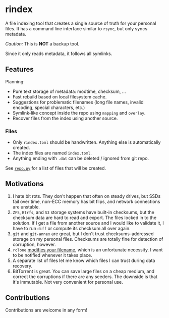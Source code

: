 # rindex

A file indexing tool that creates a single source of truth for your personal files.
It has a command line interface similar to `rsync`, but only syncs metadata.

_Caution:_ This is **NOT** a backup tool.

Since it only reads metadata,
it follows all symlinks.

## Features

Planning:
* Pure text storage of metadata: modtime, checksum, ...
* Fast rebuild based on local filesystem cache.
* Suggestions for problematic filenames (long file names, invalid encoding, special characters, etc.)
* Symlink-like concept inside the repo using `mapping` and `overlay`.
* Recover files from the index using another source.

### Files

* Only `rindex.toml` should be handwritten.
Anything else is automatically created.
* The index files are named `index.toml`.
* Anything ending with `.dat` can be deleted / ignored from git repo.

See [`repo.py`](rindex/repo.py) for a list of files that will be created.

## Motivations

1. I hate bit rots.
They don't happen that often on steady drives,
but SSDs fail over time, non-ECC memory has bit flips,
and network connections are unstable.
2. `ZFS`, `Btrfs`, and `S3` storage systems have built-in checksums,
but the checksum data are hard to read and export.
The files locked in to the solution.
If I get a file from another source and I would like to validate it,
I have to run `diff` or compute its checksum all over again.
3. `git` and `git-annex` are great,
but I don't trust checksums-addressed storage on my personal files.
Checksums are totally fine for detection of corruption, however.
4. `rclone` [modifies your filename](https://rclone.org/overview/#restricted-filenames),
which is an unfortunate necessity.
I want to be notified whenever it takes place.
5. A separate list of files let me know which files I can trust
during data recovery.
6. BitTorrent is great.
You can save large files on a cheap medium,
and correct the corruptions if there are any seeders.
The downside is that it's immutable.
Not very convenient for personal use.

## Contributions
Contributions are welcome in any form!
